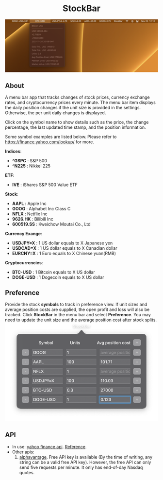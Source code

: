 <h1 align="center"> StockBar </h1>

<p align="center">
    <img alt="mainDisplay" src=Screenshots/StockBar.png>
</p>

## About
A menu bar app that tracks changes of stock prices, currency exchange rates, and cryptocurrency prices every minute.
The menu bar item displays the daily position changes if the unit size is provided in the settings. Otherwise, the per unit daily changes is displayed.

Click on the symbol name to show details such as the price, the change percentage, the last updated time stamp, and the position information. 

Some symbol examples are listed below. Please refer to https://finance.yahoo.com/lookup/ for more.

**Indices**:
* **^GSPC** : S&P 500
* **^N225** : Nikkei 225

**ETF**:
* **IVE** : iShares S&P 500 Value ETF

**Stock**:
* **AAPL** : Apple Inc
* **GOOG** : Alphabet Inc Class C
* **NFLX** : Netflix Inc
* **<span>9626.HK</span>** : Bilibili Inc
* **<span>600519.SS</span>** : Kweichow Moutai Co., Ltd

**Currency Exange**:
* **USDJPY=X** : 1 US dollar equals to X Japanese yen
* **USDCAD=X** : 1 US dollar equals to X Canadian dollar
* **EURCNY=X** : 1 Euro equals to X Chinese yuan(RMB)

**Cryptocurrencies**:
* **BTC-USD** : 1 Bitcoin equals to X US dollar
* **DOGE-USD** : 1 Dogecoin equals to X US dollar

## Preference
Provide the stock **symbols** to track in preference view. If unit sizes and average position costs are supplied, the open profit and loss will also be tracked. Click **StockBar** in the menu bar and select **Preference**. You may need to update the unit size and the average position cost after stock splits.
![preference](Screenshots/Settings.png)
## API
* In use: [yahoo finance api](https://query1.finance.yahoo.com/v6/finance/quote/?symbols=AAPL,GOOG). [Reference](https://www.yahoofinanceapi.com).
* Other apis:
    1. [alphavantage](https://www.alphavantage.co). Free API key is available (By the time of writing, any string can be a valid free API key). However, the free API can only send five requests per minute. It only has end-of-day Nasdaq quotes.
